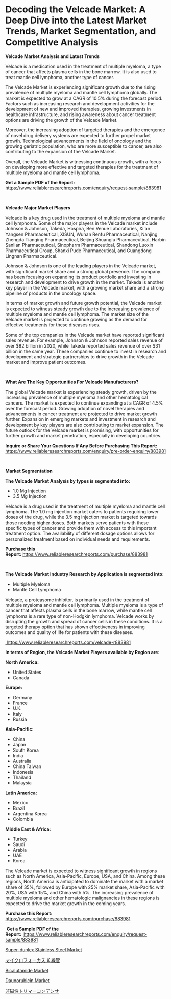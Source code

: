 <p><h1>Decoding the Velcade Market: A Deep Dive into the Latest Market Trends, Market Segmentation, and Competitive Analysis</h1></p><p><strong>Velcade Market Analysis and Latest Trends</strong></p>
<p><p>Velcade is a medication used in the treatment of multiple myeloma, a type of cancer that affects plasma cells in the bone marrow. It is also used to treat mantle cell lymphoma, another type of cancer.</p><p>The Velcade Market is experiencing significant growth due to the rising prevalence of multiple myeloma and mantle cell lymphoma globally. The market is expected to grow at a CAGR of 10.5% during the forecast period. Factors such as increasing research and development activities for the development of new and improved therapies, growing investments in healthcare infrastructure, and rising awareness about cancer treatment options are driving the growth of the Velcade Market.</p><p>Moreover, the increasing adoption of targeted therapies and the emergence of novel drug delivery systems are expected to further propel market growth. Technological advancements in the field of oncology and the growing geriatric population, who are more susceptible to cancer, are also contributing to the expansion of the Velcade Market.</p><p>Overall, the Velcade Market is witnessing continuous growth, with a focus on developing more effective and targeted therapies for the treatment of multiple myeloma and mantle cell lymphoma.</p></p>
<p><strong>Get a Sample PDF of the Report:&nbsp;</strong> <a href="https://www.reliableresearchreports.com/enquiry/request-sample/883981">https://www.reliableresearchreports.com/enquiry/request-sample/883981</a></p>
<p>&nbsp;</p>
<p><strong>Velcade Major Market Players</strong></p>
<p><p>Velcade is a key drug used in the treatment of multiple myeloma and mantle cell lymphoma. Some of the major players in the Velcade market include Johnson & Johnson, Takeda, Hospira, Ben Venue Laboratories, Xi'an Yangsen Pharmaceutical, XISUN, Wuhan Renfu Pharmaceutical, Nanjing Zhengda Tianqing Pharmaceutical, Beijing Shuanglu Pharmaceutical, Harbin Sanlian Pharmaceutical, Sinopharm Pharmaceutical, Shandong Luoxin Pharmaceutical Group, Shanxi Pude Pharmaceutical, and Guangdong Lingnan Pharmaceutical.</p><p>Johnson & Johnson is one of the leading players in the Velcade market, with significant market share and a strong global presence. The company has been focusing on expanding its product portfolio and investing in research and development to drive growth in the market. Takeda is another key player in the Velcade market, with a growing market share and a strong pipeline of products in the oncology space.</p><p>In terms of market growth and future growth potential, the Velcade market is expected to witness steady growth due to the increasing prevalence of multiple myeloma and mantle cell lymphoma. The market size of the Velcade market is projected to continue growing as the demand for effective treatments for these diseases rises.</p><p>Some of the top companies in the Velcade market have reported significant sales revenue. For example, Johnson & Johnson reported sales revenue of over $82 billion in 2020, while Takeda reported sales revenue of over $31 billion in the same year. These companies continue to invest in research and development and strategic partnerships to drive growth in the Velcade market and improve patient outcomes.</p></p>
<p>&nbsp;</p>
<p><strong>What Are The Key Opportunities For Velcade Manufacturers?</strong></p>
<p><p>The global Velcade market is experiencing steady growth, driven by the increasing prevalence of multiple myeloma and other hematological cancers. The market is expected to continue expanding at a CAGR of 4.5% over the forecast period. Growing adoption of novel therapies and advancements in cancer treatment are projected to drive market growth further. Expansion in emerging markets and investment in research and development by key players are also contributing to market expansion. The future outlook for the Velcade market is promising, with opportunities for further growth and market penetration, especially in developing countries.</p></p>
<p><strong>Inquire or Share Your Questions If Any Before Purchasing This Report:</strong> <a href="https://www.reliableresearchreports.com/enquiry/pre-order-enquiry/883981">https://www.reliableresearchreports.com/enquiry/pre-order-enquiry/883981</a></p>
<p>&nbsp;</p>
<p><strong>Market Segmentation</strong></p>
<p><strong>The Velcade Market Analysis by types is segmented into:</strong></p>
<p><ul><li>1.0 Mg Injection</li><li>3.5 Mg Injection</li></ul></p>
<p><p>Velcade is a drug used in the treatment of multiple myeloma and mantle cell lymphoma. The 1.0 mg injection market caters to patients requiring lower doses of the drug, while the 3.5 mg injection market is targeted towards those needing higher doses. Both markets serve patients with these specific types of cancer and provide them with access to this important treatment option. The availability of different dosage options allows for personalized treatment based on individual needs and requirements.</p></p>
<p><strong>Purchase this Report:&nbsp;</strong><a href="https://www.reliableresearchreports.com/purchase/883981">https://www.reliableresearchreports.com/purchase/883981</a></p>
<p>&nbsp;</p>
<p><strong>The Velcade Market Industry Research by Application is segmented into:</strong></p>
<p><ul><li>Multiple Myeloma</li><li>Mantle Cell Lymphoma</li></ul></p>
<p><p>Velcade, a proteasome inhibitor, is primarily used in the treatment of multiple myeloma and mantle cell lymphoma. Multiple myeloma is a type of cancer that affects plasma cells in the bone marrow, while mantle cell lymphoma is a rare type of non-Hodgkin lymphoma. Velcade works by disrupting the growth and spread of cancer cells in these conditions. It is a targeted therapy option that has shown effectiveness in improving outcomes and quality of life for patients with these diseases.</p></p>
<p><a href="https://www.reliableresearchreports.com/velcade-r883981">&nbsp;https://www.reliableresearchreports.com/velcade-r883981</a></p>
<p><strong>In terms of Region, the Velcade Market Players available by Region are:</strong></p>
<p>
    <p> <strong> North America: </strong>
        <ul>
            <li>United States</li>
            <li>Canada</li>
        </ul>
        </p> 
    <p> <strong> Europe: </strong>
        <ul>
            <li>Germany</li>
            <li>France</li>
            <li>U.K.</li>
            <li>Italy</li>
            <li>Russia</li>
        </ul>
        </p> 
    <p> <strong> Asia-Pacific: </strong>
        <ul>
            <li>China</li>
            <li>Japan</li>
            <li>South Korea</li>
            <li>India</li>
            <li>Australia</li>
            <li>China Taiwan</li>
            <li>Indonesia</li>
            <li>Thailand</li>
            <li>Malaysia</li>
        </ul>
        </p> 
    <p> <strong> Latin America: </strong>
        <ul>
            <li>Mexico</li>
            <li>Brazil</li>
            <li>Argentina Korea</li>
            <li>Colombia</li>
        </ul>
        </p> 
    <p> <strong> Middle East & Africa: </strong>
        <ul>
            <li>Turkey</li>
            <li>Saudi</li>
            <li>Arabia</li>
            <li>UAE</li>
            <li>Korea</li>
        </ul>
    </p>
    </p>
<p><p>The Velcade market is expected to witness significant growth in regions such as North America, Asia-Pacific, Europe, USA, and China. Among these regions, North America is anticipated to dominate the market with a market share of 35%, followed by Europe with 25% market share, Asia-Pacific with 20%, USA with 15%, and China with 5%. The increasing prevalence of multiple myeloma and other hematologic malignancies in these regions is expected to drive the market growth in the coming years.</p></p>
<p><strong>Purchase this Report: </strong><a href="https://www.reliableresearchreports.com/purchase/883981">https://www.reliableresearchreports.com/purchase/883981</a></p>
<p>&nbsp;<strong>Get a Sample PDF of the Report:&nbsp;&nbsp;</strong><a href="https://www.reliableresearchreports.com/enquiry/request-sample/883981">https://www.reliableresearchreports.com/enquiry/request-sample/883981</a></p>
<p><strong></strong></p>
<p><p><a href="https://issuu.com/reportprime-2/docs/super-duplex-stainless-steel-market-size-2030.pptx">Super-duplex Stainless Steel Market</a></p><p><a href="https://github.com/leigh4852023/Market-Research-Report-List-1/blob/main/773691458255.md">マイクロフォーカス X 線管</a></p><p><a href="https://github.com/ruddyyedelwadw/Market-Research-Report-List-2/blob/main/bicalutamide-market.md">Bicalutamide Market</a></p><p><a href="https://github.com/jaidynmorantestelletmjzya/Market-Research-Report-List-2/blob/main/daunorubicin-market.md">Daunorubicin Market</a></p><p><a href="https://github.com/alyle7648/Market-Research-Report-List-1/blob/main/895590158254.md">非磁性トリマーコンデンサ</a></p></p>